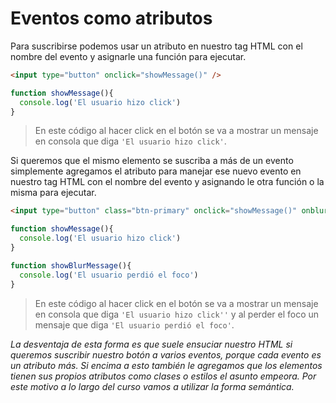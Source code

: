 # Eventos como atributos

Para suscribirse podemos usar un atributo en nuestro tag HTML con el nombre del evento y asignarle una función para ejecutar.

```html
<input type="button" onclick="showMessage()" />
```

```js
function showMessage(){
  console.log('El usuario hizo click')
}
```

> En este código al hacer click en el botón se va a mostrar un mensaje en consola que diga `'El usuario hizo click'`.

Si queremos que el mismo elemento se suscriba a más de un evento simplemente agregamos el atributo para manejar ese nuevo evento en nuestro tag HTML con el nombre del evento y asignando le otra función o la misma para ejecutar.


```html
<input type="button" class="btn-primary" onclick="showMessage()" onblur="showBlurMessage()" />
```

```js
function showMessage(){
  console.log('El usuario hizo click')
}

function showBlurMessage(){
  console.log('El usuario perdió el foco')
}
```

> En este código al hacer click en el botón se va a mostrar un mensaje en consola que diga `'El usuario hizo click''` y al perder el foco un mensaje que diga `'El usuario perdió el foco'`.

*La desventaja de esta forma es que suele ensuciar nuestro HTML si queremos suscribir nuestro botón a varios eventos, porque cada evento es un atributo más. Si encima a esto también le agregamos que los elementos tienen sus propios atributos como clases o estilos el asunto empeora. Por este motivo a lo largo del curso vamos a utilizar la forma semántica.*